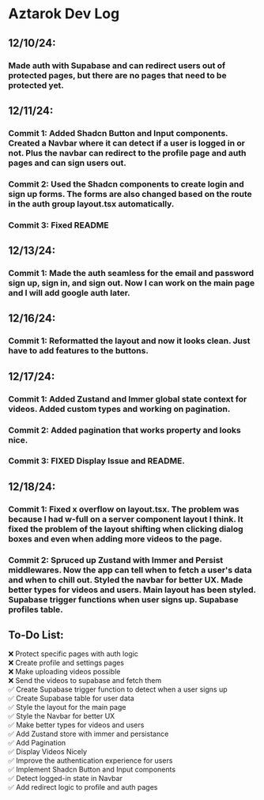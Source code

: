 # Aztarok Dev Log

## 12/10/24:

### Made auth with Supabase and can redirect users out of protected pages, but there are no pages that need to be protected yet.

## 12/11/24:

### Commit 1: Added Shadcn Button and Input components. Created a Navbar where it can detect if a user is logged in or not. Plus the navbar can redirect to the profile page and auth pages and can sign users out.
### Commit 2: Used the Shadcn components to create login and sign up forms. The forms are also changed based on the route in the auth group layout.tsx automatically.
### Commit 3: Fixed README

## 12/13/24:

### Commit 1: Made the auth seamless for the email and password sign up, sign in, and sign out. Now I can work on the main page and I will add google auth later.

## 12/16/24:

### Commit 1: Reformatted the layout and now it looks clean. Just have to add features to the buttons.

## 12/17/24:

### Commit 1: Added Zustand and Immer global state context for videos. Added custom types and working on pagination.
### Commit 2: Added pagination that works property and looks nice.
### Commit 3: FIXED Display Issue and README.

## 12/18/24:

### Commit 1: Fixed x overflow on layout.tsx. The problem was because I had w-full on a server component layout I think. It fixed the problem of the layout shifting when clicking dialog boxes and even when adding more videos to the page.
### Commit 2: Spruced up Zustand with Immer and Persist middlewares. Now the app can tell when to fetch a user's data and when to chill out. Styled the navbar for better UX. Made better types for videos and users. Main layout has been styled. Supabase trigger functions when user signs up. Supabase profiles table.

## To-Do List:
❌ Protect specific pages with auth logic\
❌ Create profile and settings pages\
❌ Make uploading videos possible\
❌ Send the videos to supabase and fetch them\
✅ Create Supabase trigger function to detect when a user signs up\
✅ Create Supabase table for user data\
✅ Style the layout for the main page\
✅ Style the Navbar for better UX\
✅ Make better types for videos and users\
✅ Add Zustand store with immer and persistance\
✅ Add Pagination\
✅ Display Videos Nicely\
✅ Improve the authentication experience for users\
✅ Implement Shadcn Button and Input components\
✅ Detect logged-in state in Navbar\
✅ Add redirect logic to profile and auth pages

